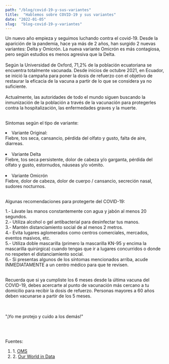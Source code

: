```yaml
---
path: "/blog/covid-19-y-sus-variantes"
title:  "Hablemos sobre COVID-19 y sus variantes" 
date: "2022-01-05"
slug:  "blog-covid-19-y-variantes"
---
```

Un nuevo año empieza y seguimos luchando contra el covid-19. Desde la aparición de la pandemia, hace ya más de 2 años, han surgido 2 nuevas variantes: Delta y Omicrón. La nueva variante Omicrón es más contagiosa, pero según estudios es menos agresiva que la Delta. <br/> <br/>
Según la Universidad de Oxford, 71,2% de la población ecuatoriana se encuentra totalmente vacunada. Desde inicios de octubre 2021, en Ecuador, se inició la campaña para poner la dosis de refuerzo con el objetivo de restaurar la eficacia de la vacuna a partir de lo que se considera ya no suficiente.  <br/> <br/>
Actualmente, las autoridades de todo el mundo siguen buscando la inmunización de la población a través de la vacunación para protegerles contra la hospitalización, las enfermedades graves y la muerte. <br/> <br/>
   

<div class= "font-bold  text-primary text-base">
<p className="font-bold  text-base ">Síntomas según el tipo de variante:</p> </div>

<li>Variante Original: </li> Fiebre, tos seca, cansancio, pérdida del olfato y gusto, falta de aire, diarreas. <br/><br/>
 <li>Variante Delta</li> Fiebre, tos seca persistente, dolor de cabeza y/o garganta, pérdida del olfato y gusto, estornudos, náuseas y/o vómito. <br/><br/>
<li>Variante Omicrón  </li> Fiebre, dolor de cabeza, dolor de cuerpo / cansancio, secreción nasal, sudores nocturnos. <br/><br/>
  
<div class= "font-bold  text-primary text-base">
<p className="font-bold  text-base ">Algunas recomendaciones para protegerte del COVID-19:</p> </div>

1.- Lávate las manos constantemente con agua y jabón al menos 20 segundos.<br/>
2.- Utiliza alcohol o gel antibacterial para desinfectar tus manos.<br/>
3.- Mantén distanciamiento social de al menos 2 metros.<br/>
4.- Evita lugares aglomerados como centros comerciales, mercados, eventos masivos, etc. <br/>
5.- Utiliza doble mascarilla (primero la mascarilla KN-95 y encima la mascarilla quirúrgica) cuando tengas que ir a lugares concurridos o donde no respeten el distanciamiento social. <br/>
6.- Si presentas algunos de los síntomas mencionados arriba, acude INMEDIATAMENTE a un centro médico para que te revisen. <br/><br/>


Recuerda que si ya cumpliste los 6 meses desde la última vacuna del COVID-19, debes acercarte al punto de vacunación más cercano a tu domicilio para recibir la dosis de refuerzo. Personas mayores a 60 años deben vacunarse a partir de los 5 meses.  <br/><br/> <br/>

<div class= " font-semibold text-center italic text-blue-500 text-xl">
<p className=" font-semibold text-center  italic text-xl ">"¡Yo me protejo y cuido a los demás!" </p> </div>
 <br/> <br/>

 Fuentes: <ol>
<li> 1. <a href= "https://www.who.int/es"> OMS </a>  </li>
<li> 2. <a href= "https://ourworldindata.org/covid-vaccinations?country=OWID_WRL"> Our World in Data</a>  </li>
</0l>




 





